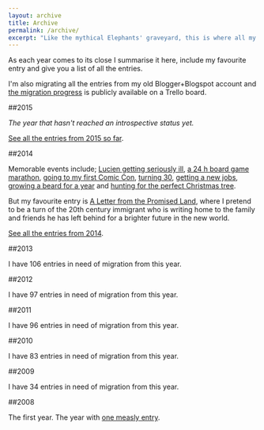 ```yaml
---
layout: archive
title: Archive
permalink: /archive/
excerpt: "Like the mythical Elephants' graveyard, this is where all my Journal entries come for their final rest."
---
```

As each year comes to its close I summarise it here, include my favourite entry and give you a list of all the entries.

I'm also migrating all the entries from my old Blogger+Blogspot account and [the migration progress][reclaimer] is publicly available on a Trello board.

[archive]: https://trello.com/c/eHBiNXt3
[reclaimer]: https://trello.com/c/BNMKDXQB

##2015

*The year that hasn't reached an introspective status yet.*

[See all the entries from 2015 so far][2015].

[2015]: /archive/2015

##2014

Memorable events include; [Lucien getting seriously ill][lupus], [a 24 h board game marathon][board], [going to my first Comic Con][comic], [turning 30][thirty], [getting a new jobs][job], [growing a beard for a year][beard] and [hunting for the perfect Christmas tree][tree].

But my favourite entry is [A Letter from the Promised Land][promised-land], where I pretend to be a turn of the 20th century immigrant who is writing home to the family and friends he has left behind for a brighter future in the new world.

[See all the entries from 2014][2014].

[lupus]: /blog/at-least-it-wasnt-lupus-part-1/
[board]: /blog/no-sleep-for-i-am-the-werewolf/
[comic]: /blog/carlos-goes-mcm-london-comic-con/
[thirty]: /blog/30-things-ive-learned-in-30-years/
[job]: /blog/notice-of-termination/
[beard]: /blog/a-scary-hairy-beard-story/
[tree]: /blog/a-21st-century-hunt-for-the-perfect-christmas-tree/
[promised-land]: /blog/a-letter-from-the-promised-land/
[2014]: /archive/2014

##2013

I have 106 entries in need of migration from this year.

<!-- Between releasing a game called Monorun and designing a Hanna-Barbera character, I finally started catching up with all the games I had on my to-play list.

Favourite entry from this year? Maybe, [The Worst Assassin in the World][assassin], where I recount my failures playing Hitman: Absolution. I still get a nice chuckle from that one.

[assassin]: /blog/the-worst-assassin-in-the-world/
[2013]: /archive/2013 -->

##2012

I have 97 entries in need of migration from this year.

##2011

I have 96 entries in need of migration from this year.

##2010

I have 83 entries in need of migration from this year.

##2009

I have 34 entries in need of migration from this year.

<!-- My favourite entry has got to be one of my live performances from Night of Arts, specifically [Part III & IV, “Into The Night” And “Made of Glass”][glass]. Let's be honest though, most of the other entries are quite terrible.

[See all the entries from 2009][2009].

[glass]: /blog/part-iii-and-iv-into-the-night-and-made-of-glass
[2009]: /archive/2009 -->

##2008

The first year. The year with [one measly entry][one].

[one]: /blog/post-no-1